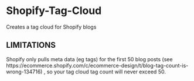 # Shopify-Tag-Cloud
Creates a tag cloud for Shopify blogs



<h2>LIMITATIONS</h2>
Shopify only pulls meta data (eg tags) for the first 50 blog posts (see https://ecommerce.shopify.com/c/ecommerce-design/t/blog-tag-count-is-wrong-134716) , so your tag cloud tag count will never exceed 50.
